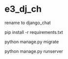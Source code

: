 # e3_dj_ch
rename to django_chat

pip install -r requirements.txt

python manage.py migrate

python manage.py runserver
